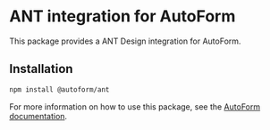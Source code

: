 # ANT integration for AutoForm

This package provides a ANT Design integration for AutoForm.

## Installation

```bash
npm install @autoform/ant
```

For more information on how to use this package, see the [AutoForm documentation](https://autoform.vantezzen.io/docs/react/getting-started).
